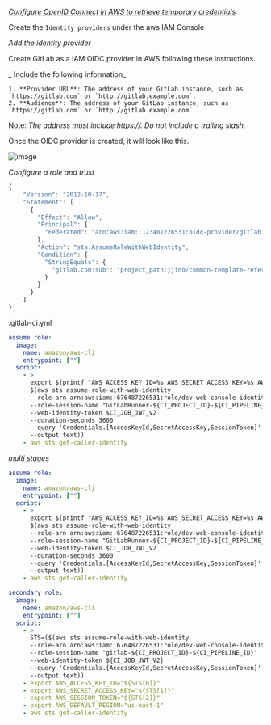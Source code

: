 _[Configure OpenID Connect in AWS to retrieve temporary credentials](https://docs.gitlab.com/ee/ci/cloud_services/aws/)_

Create the  `Identity providers`  under the aws IAM Console

_Add the identity provider_

  Create GitLab as a IAM OIDC provider in AWS following these instructions.

_ Include the following information_

```service
1. **Provider URL**: The address of your GitLab instance, such as `https://gitlab.com` or `http://gitlab.example.com`.
2. **Audience**: The address of your GitLab instance, such as `https://gitlab.com` or `http://gitlab.example.com`.
```
Note: _The address must include https://. Do not include a trailing slash._

Once the OIDC provider is created, it will look like this.

![image](https://user-images.githubusercontent.com/57703276/218640085-c9ca31d5-357c-4a80-9122-559c29a8a17a.png)


_Configure a role and trust_


```js
{
    "Version": "2012-10-17",
    "Statement": [
      {
        "Effect": "Allow",
        "Principal": {
          "Federated": "arn:aws:iam::123487226531:oidc-provider/gitlab.com"
        },
        "Action": "sts:AssumeRoleWithWebIdentity",
        "Condition": {
          "StringEquals": {
            "gitlab.com:sub": "project_path:jjino/common-template-reference:ref_type:branch:ref:main"
          }
        }
      }
    ]
}
```

.gitlab-ci.yml

```yml
assume role:
  image:
    name: amazon/aws-cli
    entrypoint: [""]
  script:
    - >
      export $(printf "AWS_ACCESS_KEY_ID=%s AWS_SECRET_ACCESS_KEY=%s AWS_SESSION_TOKEN=%s"
      $(aws sts assume-role-with-web-identity
      --role-arn arn:aws:iam::676487226531:role/dev-web-console-identity
      --role-session-name "GitLabRunner-${CI_PROJECT_ID}-${CI_PIPELINE_ID}"
      --web-identity-token $CI_JOB_JWT_V2
      --duration-seconds 3600
      --query 'Credentials.[AccessKeyId,SecretAccessKey,SessionToken]'
      --output text))
    - aws sts get-caller-identity
```

_multi stages_
```yml
assume role:
  image:
    name: amazon/aws-cli
    entrypoint: [""]
  script:
    - >
      export $(printf "AWS_ACCESS_KEY_ID=%s AWS_SECRET_ACCESS_KEY=%s AWS_SESSION_TOKEN=%s"
      $(aws sts assume-role-with-web-identity
      --role-arn arn:aws:iam::676487226531:role/dev-web-console-identity
      --role-session-name "GitLabRunner-${CI_PROJECT_ID}-${CI_PIPELINE_ID}"
      --web-identity-token $CI_JOB_JWT_V2
      --duration-seconds 3600
      --query 'Credentials.[AccessKeyId,SecretAccessKey,SessionToken]'
      --output text))
    - aws sts get-caller-identity

secondary_role:
  image:
    name: amazon/aws-cli
    entrypoint: [""]
  script:
    - >
      STS=($(aws sts assume-role-with-web-identity
      --role-arn arn:aws:iam::676487226531:role/dev-web-console-identity
      --role-session-name "gitlab-${CI_PROJECT_ID}-${CI_PIPELINE_ID}"
      --web-identity-token ${CI_JOB_JWT_V2}
      --query 'Credentials.[AccessKeyId,SecretAccessKey,SessionToken]'
      --output text))      
    - export AWS_ACCESS_KEY_ID="${STS[0]}"
    - export AWS_SECRET_ACCESS_KEY="${STS[1]}"
    - export AWS_SESSION_TOKEN="${STS[2]}"
    - export AWS_DEFAULT_REGION="us-east-1"
    - aws sts get-caller-identity
```
